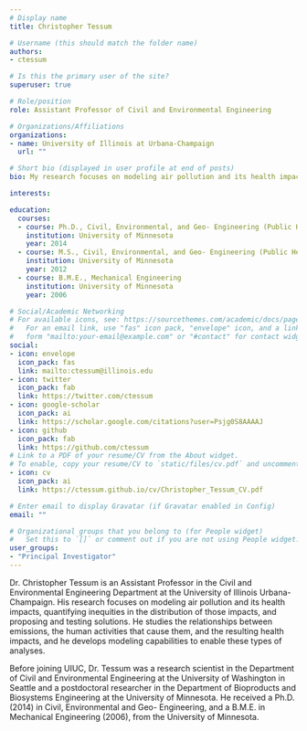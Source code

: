 ```yaml
---
# Display name
title: Christopher Tessum

# Username (this should match the folder name)
authors:
- ctessum

# Is this the primary user of the site?
superuser: true

# Role/position
role: Assistant Professor of Civil and Environmental Engineering

# Organizations/Affiliations
organizations:
- name: University of Illinois at Urbana-Champaign
  url: ""

# Short bio (displayed in user profile at end of posts)
bio: My research focuses on modeling air pollution and its health impacts, quantifying inequities in the distribution of those impacts, and proposing and testing solutions. I study the relationships between emissions, the human activities that cause them, and the resulting health impacts, and I develop modeling capabilities to enable these types of analyses.

interests:

education:
  courses:
  - course: Ph.D., Civil, Environmental, and Geo- Engineering (Public Health Minor)
    institution: University of Minnesota
    year: 2014
  - course: M.S., Civil, Environmental, and Geo- Engineering (Public Health Minor)
    institution: University of Minnesota
    year: 2012
  - course: B.M.E., Mechanical Engineering
    institution: University of Minnesota
    year: 2006

# Social/Academic Networking
# For available icons, see: https://sourcethemes.com/academic/docs/page-builder/#icons
#   For an email link, use "fas" icon pack, "envelope" icon, and a link in the
#   form "mailto:your-email@example.com" or "#contact" for contact widget.
social:
- icon: envelope
  icon_pack: fas
  link: mailto:ctessum@illinois.edu
- icon: twitter
  icon_pack: fab
  link: https://twitter.com/ctessum
- icon: google-scholar
  icon_pack: ai
  link: https://scholar.google.com/citations?user=Psjg0S8AAAAJ
- icon: github
  icon_pack: fab
  link: https://github.com/ctessum
# Link to a PDF of your resume/CV from the About widget.
# To enable, copy your resume/CV to `static/files/cv.pdf` and uncomment the lines below.
- icon: cv
  icon_pack: ai
  link: https://ctessum.github.io/cv/Christopher_Tessum_CV.pdf

# Enter email to display Gravatar (if Gravatar enabled in Config)
email: ""

# Organizational groups that you belong to (for People widget)
#   Set this to `[]` or comment out if you are not using People widget.
user_groups:
- "Principal Investigator"
---
```


Dr. Christopher Tessum is an Assistant Professor in the Civil and Environmental Engineering Department at the University of Illinois Urbana-Champaign. His research focuses on modeling air pollution and its health impacts, quantifying inequities in the distribution of those impacts, and proposing and testing solutions. He studies the relationships between emissions, the human activities that cause them, and the resulting health impacts, and he develops modeling capabilities to enable these types of analyses.

Before joining UIUC, Dr. Tessum was a research scientist in the Department of Civil and Environmental Engineering at the University of Washington in Seattle and a postdoctoral researcher in the Department of Bioproducts and Biosystems Engineering at the University of Minnesota. He received a Ph.D. (2014) in Civil, Environmental and Geo- Engineering, and a B.M.E. in Mechanical Engineering (2006), from the University of Minnesota.

